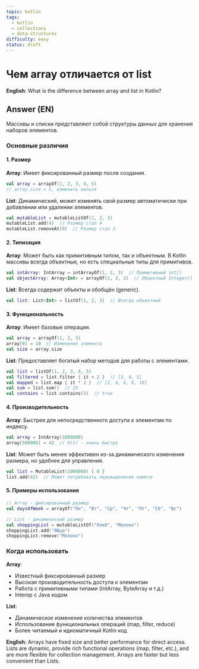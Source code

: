```yaml
---
topic: kotlin
tags:
  - kotlin
  - collections
  - data-structures
difficulty: easy
status: draft
---
```


# Чем array отличается от list

**English**: What is the difference between array and list in Kotlin?

## Answer (EN)
Массивы и списки представляют собой структуры данных для хранения наборов элементов.

### Основные различия

#### 1. Размер

**Array**: Имеет фиксированный размер после создания.

```kotlin
val array = arrayOf(1, 2, 3, 4, 5)
// array.size = 5, изменить нельзя
```

**List**: Динамический, может изменять свой размер автоматически при добавлении или удалении элементов.

```kotlin
val mutableList = mutableListOf(1, 2, 3)
mutableList.add(4)  // Размер стал 4
mutableList.removeAt(0)  // Размер стал 3
```

#### 2. Типизация

**Array**: Может быть как примитивным типом, так и объектным. В Kotlin массивы всегда объектные, но есть специальные типы для примитивов.

```kotlin
val intArray: IntArray = intArrayOf(1, 2, 3)  // Примитивный int[]
val objectArray: Array<Int> = arrayOf(1, 2, 3)  // Объектный Integer[]
```

**List**: Всегда содержит объекты и обобщён (generic).

```kotlin
val list: List<Int> = listOf(1, 2, 3)  // Всегда объектный
```

#### 3. Функциональность

**Array**: Имеет базовые операции.

```kotlin
val array = arrayOf(1, 2, 3)
array[0] = 10  // Изменение элемента
val size = array.size
```

**List**: Предоставляет богатый набор методов для работы с элементами.

```kotlin
val list = listOf(1, 2, 3, 4, 5)
val filtered = list.filter { it > 2 }  // [3, 4, 5]
val mapped = list.map { it * 2 }  // [2, 4, 6, 8, 10]
val sum = list.sum()  // 15
val contains = list.contains(3)  // true
```

#### 4. Производительность

**Array**: Быстрее для непосредственного доступа к элементам по индексу.

```kotlin
val array = IntArray(1000000)
array[500000] = 42  // O(1) - очень быстро
```

**List**: Может быть менее эффективен из-за динамического изменения размера, но удобнее для управления.

```kotlin
val list = MutableList(1000000) { 0 }
list.add(42)  // Может потребовать перевыделения памяти
```

#### 5. Примеры использования

```kotlin
// Array - фиксированный размер
val daysOfWeek = arrayOf("Пн", "Вт", "Ср", "Чт", "Пт", "Сб", "Вс")

// List - динамический размер
val shoppingList = mutableListOf("Хлеб", "Молоко")
shoppingList.add("Яйца")
shoppingList.remove("Молоко")
```

### Когда использовать

**Array**:
- Известный фиксированный размер
- Высокая производительность доступа к элементам
- Работа с примитивными типами (IntArray, ByteArray и т.д.)
- Interop с Java кодом

**List**:
- Динамическое изменение количества элементов
- Использование функциональных операций (map, filter, reduce)
- Более читаемый и идиоматичный Kotlin код

**English**: Arrays have fixed size and better performance for direct access. Lists are dynamic, provide rich functional operations (map, filter, etc.), and are more flexible for collection management. Arrays are faster but less convenient than Lists.
